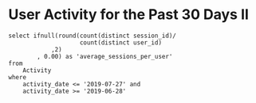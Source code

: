 # User Activity for the Past 30 Days II
```
select ifnull(round(count(distinct session_id)/
                    count(distinct user_id)
            ,2)
        , 0.00) as 'average_sessions_per_user'
from
    Activity
where
    activity_date <= '2019-07-27' and
    activity_date >= '2019-06-28'
```